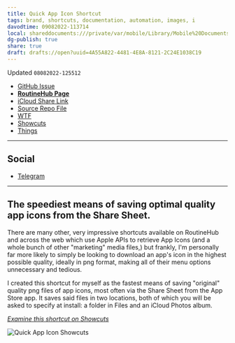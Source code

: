 ```yaml
---
title: Quick App Icon Shortcut
tags: brand, shortcuts, documentation, automation, images, i
davodtime: 09082022-113714
local: shareddocuments:///private/var/mobile/Library/Mobile%20Documents/iCloud~md~obsidian/Documents/OBSHIDDIAN/drafts/4A55A822-4481-4E8A-8121-2C24E1038C19.md
dg-publish: true
share: true
draft: drafts://open?uuid=4A55A822-4481-4E8A-8121-2C24E1038C19
---
```

Updated `08082022-125512`

- [GitHub Issue](https://github.com/extratone/i/issues/242)
- [**RoutineHub Page**](https://routinehub.co/shortcut/12777)
- [iCloud Share Link](https://www.icloud.com/shortcuts/12990b0bebd741709e0185a46c98e600)
- [Source Repo File](https://github.com/extratone/i/blob/main/shortcuts/QuickAppIcon.shortcut)
- [WTF](https://davidblue.wtf/drafts/4A55A822-4481-4E8A-8121-2C24E1038C19.html)
- [Showcuts](https://showcuts.app/share/view/12990b0bebd741709e0185a46c98e600)
- [Things](things:///show?id=XMk4ngYPU62AkQ35AgfhY6)

---

## Social

- [Telegram](https://t.me/extratone/12488)

---

## The speediest means of saving optimal quality app icons from the Share Sheet.

There are many other, very impressive shortcuts available on RoutineHub and across the web which use Apple APIs to retrieve App Icons (and a whole bunch of other "marketing" media files,) but frankly, I'm personally far more likely to simply be looking to download an app's icon in the highest possible quality, ideally in png format, making all of their menu options unnecessary and tedious.

I created this shortcut for myself as the fastest means of saving "original" quality png files of app icons, most often via the Share Sheet from the App Store app. It saves said files in two locations, both of which you will be asked to specify at install: a folder in Files and an iCloud Photos album. 

[*Examine this shortcut on Showcuts*](https://showcuts.app/share/view/12990b0bebd741709e0185a46c98e600)

![Quick App Icon Showcuts](https://i.snap.as/QzrSHprd.png)